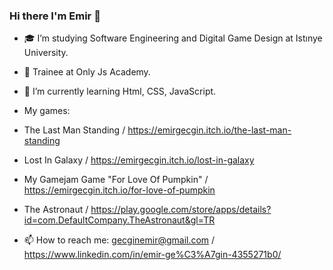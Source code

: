 ### Hi there I'm Emir 👋



- 🎓 I’m studying Software Engineering and Digital Game Design at Istınye University.

- 🔭 Trainee at Only Js Academy.

- 🌱 I’m currently learning Html, CSS, JavaScript.

- My games:

- The Last Man Standing / https://emirgecgin.itch.io/the-last-man-standing

- Lost In Galaxy / https://emirgecgin.itch.io/lost-in-galaxy

- My Gamejam Game "For Love Of Pumpkin" / https://emirgecgin.itch.io/for-love-of-pumpkin

- The Astronaut / https://play.google.com/store/apps/details?id=com.DefaultCompany.TheAstronaut&gl=TR

- 📫 How to reach me: gecginemir@gmail.com / https://www.linkedin.com/in/emir-ge%C3%A7gin-4355271b0/
